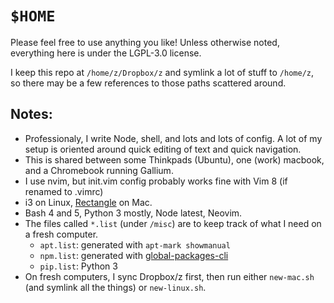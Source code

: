 # `$HOME`

Please feel free to use anything you like! 
Unless otherwise noted, everything here is under the
LGPL-3.0 license.

I keep this repo at `/home/z/Dropbox/z` and symlink a lot of
stuff to `/home/z`, so there may be a few references to
those paths scattered around.

## Notes:

* Professionaly, I write Node, shell, and lots and lots of
  config. A lot of my setup is oriented around quick editing
  of text and quick navigation.
* This is shared between some Thinkpads (Ubuntu), one (work) macbook,
  and a Chromebook running Gallium.
* I use nvim, but init.vim config probably works fine with
  Vim 8 (if renamed to .vimrc)
* i3 on Linux, [Rectangle](https://github.com/rxhanson/Rectangle) on Mac.
* Bash 4 and 5, Python 3 mostly, Node latest, Neovim.
* The files called `*.list` (under `/misc`) are to keep
  track of what I need on a fresh computer.
  * `apt.list`: generated with `apt-mark showmanual`
  * `npm.list`: generated with
    [global-packages-cli](https://npmjs.org/package/global-packages-cli)
  * `pip.list`: Python 3
* On fresh computers, I sync Dropbox/z first, then run
  either `new-mac.sh` (and symlink all the things) or
  `new-linux.sh`.
